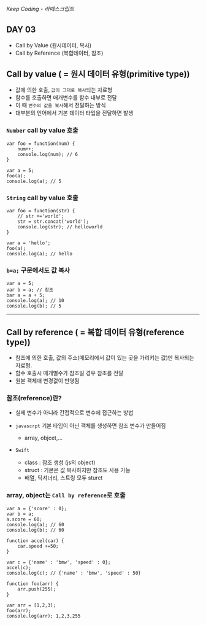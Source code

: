 ###### Keep Coding - 라떼스크립트

## DAY 03
- Call by Value (원시데이터, 복사)
- Call by Reference (복합데이터, 참조)

## Call by value ( = 원시 데이터 유형(primitive type))
- 값에 의한 호출, `값이 그대로 복사`되는 자료형
- 함수를 호출하면 매개변수를 함수 내부로 전달
- 이 때 `변수의 값을 복사`해서 전달하는 방식
- 대부분의 언어에서 기본 데이터 타입을 전달하면 발생

### `Number` call by value 호출

``` 
var foo = function(num) {
	num++;
	console.log(num); // 6
}

var a = 5;
foo(a);
console.log(a); // 5
```

### `String` call by value 호출

```
var foo = function(str) {
	// str +='world';
	str = str.concat('world');
	console.log(str); // helloworld
}

var a = 'hello';
foo(a);
console.log(a); // hello
```

### `b=a;` 구문에서도 값 복사

```
var a = 5;
var b = a; // 참조
bar a = a + 5;
console.log(a); // 10
console.log(b); // 5
```

---

## Call by reference ( = 복합 데이터 유형(reference type))
- 참조에 의한 호출, 값의 주소(메모리에서 값이 있는 곳을 가리키는 값)만 복사되는 자료형.
- 함수 호출시 매개별수가 참조일 경우 참조를 전달
- 원본 객체애 변경겂이 반영됨

### 참조(reference)란? 
- 실제 변수가 아니라 간접적으로 변수에 접근하는 방법
- `javascrpt` 기본 타입이 아닌 객체를 생성하면 참조 변수가 만들어짐
	- array, objcet,...

- `Swift`
	- class : 참조 생성 (js의 object)
	- struct : 기본은 값 복사하지만 참조도 사용 가능 
	- 배열, 딕셔너리, 스트링 모두 sturct

### array, object는 `Call by reference`로 호출

```
var a = {'score' : 0};
var b = a;
a.score = 60;
console.log(a); // 60
console.log(b); // 60
```

```
function accel(car) {
	car.speed +=50;
}

var c = {'name' : 'bmw', 'speed' : 0};
accel(c);
console.log(c); // {'name' : 'bmw', 'speed' : 50}
```

```
function foo(arr) {
	arr.push(255);
}

var arr = [1,2,3];
foo(arr);
console.log(arr); 1,2,3,255
